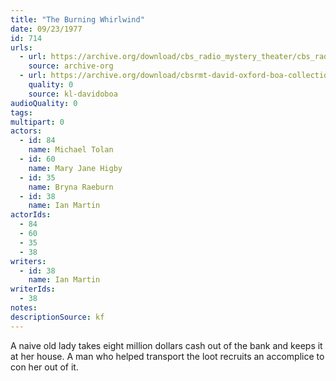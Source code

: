 ```yaml
---
title: "The Burning Whirlwind"
date: 09/23/1977
id: 714
urls: 
  - url: https://archive.org/download/cbs_radio_mystery_theater/cbs_radio_mystery_theater-0701-0750.zip/cbs_radio_mystery_theater-0701-0750%2Fcbsrmt_0714_the_burning_whirlwind.mp3
    source: archive-org
  - url: https://archive.org/download/cbsrmt-david-oxford-boa-collection/CBSRMT-770923-0714-The-Burning-Whirlwind-(128-48)_WBBM-JE-{BoA}.mp3
    quality: 0
    source: kl-davidoboa
audioQuality: 0
tags: 
multipart: 0
actors:  
  - id: 84
    name: Michael Tolan  
  - id: 60
    name: Mary Jane Higby  
  - id: 35
    name: Bryna Raeburn  
  - id: 38
    name: Ian Martin
actorIds:  
  - 84  
  - 60  
  - 35  
  - 38
writers:  
  - id: 38
    name: Ian Martin
writerIds:  
  - 38
notes: 
descriptionSource: kf
---
```

A naive old lady takes eight million dollars cash out of the bank and keeps it at her house. A man who helped transport the loot recruits an accomplice to con her out of it.